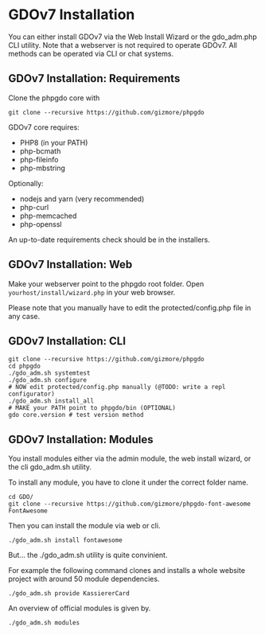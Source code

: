 # GDOv7 Installation

You can either install GDOv7 via the Web Install Wizard or the gdo_adm.php CLI utility.
Note that a webserver is not required to operate GDOv7.
All methods can be operated via CLI or chat systems.


## GDOv7 Installation: Requirements

Clone the phpgdo core with

    git clone --recursive https://github.com/gizmore/phpgdo
    

GDOv7 core requires:

 - PHP8 (in your PATH)
 - php-bcmath
 - php-fileinfo
 - php-mbstring
 
Optionally:
 
 - nodejs and yarn (very recommended)
 - php-curl
 - php-memcached
 - php-openssl
 
 
An up-to-date requirements check should be in the installers.


## GDOv7 Installation: Web

Make your webserver point to the phpgdo root folder.
Open `yourhost/install/wizard.php` in your web browser.

Please note that you manually have to edit the protected/config.php file in any case.


## GDOv7 Installation: CLI

    git clone --recursive https://github.com/gizmore/phpgdo
    cd phpgdo
    ./gdo_adm.sh systemtest
    ./gdo_adm.sh configure
    # NOW edit protected/config.php manually (@TODO: write a repl configurator)
    ./gdo_adm.sh install_all
    # MAKE your PATH point to phpgdo/bin (OPTIONAL)
    gdo core.version # test version method


## GDOv7 Installation: Modules

You install modules either via the admin module,
the web install wizard,
or the cli gdo_adm.sh utility.

To install any module, you have to clone it under the correct folder name.

    cd GDO/
    git clone --recursive https://github.com/gizmore/phpgdo-font-awesome FontAwesome
    
Then you can install the module via web or cli.

    ./gdo_adm.sh install fontawesome
    
But... the ./gdo_adm.sh utility is quite convinient.

For example the following command clones and installs a whole website project with around 50 module dependencies.

    ./gdo_adm.sh provide KassiererCard
    
    
An overview of official modules is given by.

    ./gdo_adm.sh modules
    
    
    
   